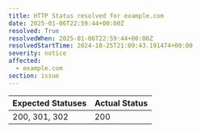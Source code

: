 ```yaml
---
title: HTTP Status resolved for example.com
date: 2025-01-06T22:59:44+00:00Z
resolved: True
resolvedWhen: 2025-01-06T22:59:44+00:00Z
resolvedStartTime: 2024-10-25T21:09:43.191474+00:00
severity: notice
affected:
  - example.com
section: issue
---
```


| Expected Statuses | Actual Status  |
|-------------------|----------------|
| 200, 301, 302 | 200 |
